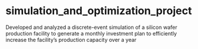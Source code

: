 # simulation_and_optimization_project
Developed and analyzed a discrete-event simulation of a silicon wafer production facility to generate a monthly investment plan to efficiently increase the facility’s production capacity over a year
